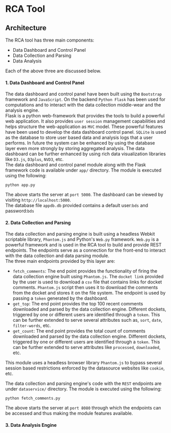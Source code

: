 RCA Tool
=======

Architecture
------

The RCA tool has three main components:
* Data Dashboard and Control Panel
* Data Collection and Parsing
* Data Analysis

Each of the above three are discussed below.

#### 1. Data Dashboard and Control Panel
The data dashboard and control panel have been built using the `Bootstrap` framework and `JavaScript`. On the backend `Python Flask` has been used for computations and to interact with the data collection middle-wear and the analysis engine.  
Flask is a python web-framework that provides the tools to build a powerful web application. It also provides `user session` management capabilities and helps structure the web-application as `MVC` model. These powerful features have been used to develop the data dashboard control panel. `SQLite` is used as the database to store user based data and analysis logs that a user performs. In future the system can be enhanced by using the database layer even more strongly by storing aggregated analysis.  The data dashboard can be further enhanced by using rich data visualization libraries like `D3.js`, `D3plus`, `NVD3`, etc.  
The data dashboard and control panel module along with the Flask framework code is available under `app/` directory.
The module is executed using the following:  

`python app.py`  

The above starts the server at `port 5000`. The dashboard can be viewed by visiting `http://localhost:5000`.  
The database file `appdb.db` provided contains a default user:`bds` and password:`bds`
#### 2. Data Collection and Parsing

The data collection and parsing engine is built using a headless Webkit scriptable library, `Phantom.js` and Python's `Web.py` framework. `Web.py` is a powerful framework and is used in the RCA tool to build and provide REST endpoints. The endpoints serve as a connection for the front-end to interact with the data collection and data parsing module.  
The three main endpoints provided by this layer are:
* `fetch_comments`: The end point provides the functionality of firing the data collection engine built using `Phantom.js`. The `docket link` provided by the user is used to download a `csv` file that contains links for docket comments. `Phantom.js` script then uses it to download the comments from the docket and stores it on the file system. The endpoint is used by passing a `token` generated by the dashboard.
* `get_top`: The end point provides the top 100 recent comments downloaded and parsed by the data collection engine. Different dockets, triggered by one or different users are identified through a `token`. This can be further extended to serve several attributes such as, `sort`, `date`, `filter-words`, etc.
* `get_count`: The end point provides the total count of comments downloaded and parsed by the data collection engine. Different dockets, triggered by one or different users are identified through a `token`. This can be further extended to serve attributes like `processed`, `downloaded`, etc.

This module uses a headless browser library `Phantom.js` to bypass several session based restrictions enforced by the datasource websites like `cookie`, etc.

The data collection and parsing engine's code with the `REST` endpoints are under `dataservice/` directory. The module is executed using the following:

`python fetch_comments.py`

The above starts the server at `port 8080` through which the endpoints can be accessed and thus making the module features available.

#### 3. Data Analysis Engine
